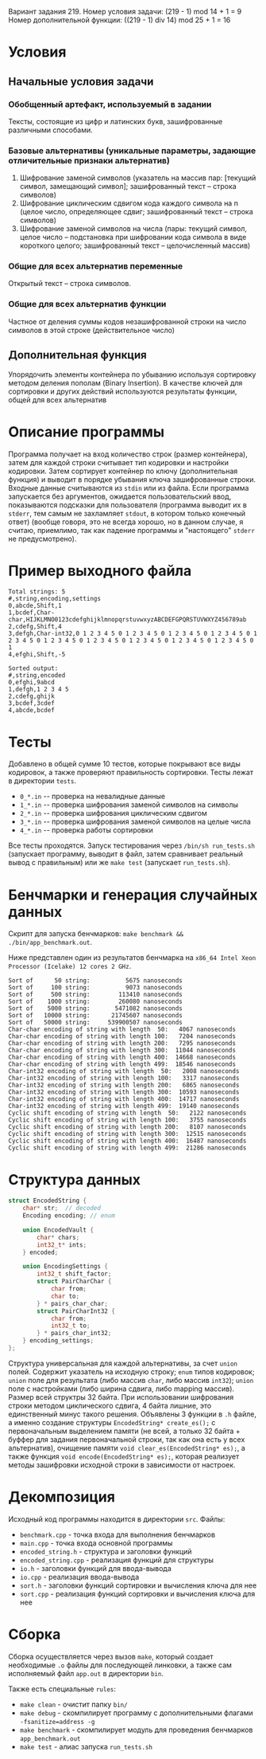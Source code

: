 Вариант задания 219.
Номер условия задачи: (219 - 1) mod 14 + 1 = 9
Номер дополнительной функции: ((219 - 1) div 14) mod 25 + 1 = 16

# Условия
## Начальные условия задачи

### Обобщенный артефакт, используемый в задании 
Тексты, состоящие из цифр и латинских букв, зашифрованные различными способами.

### Базовые альтернативы (уникальные параметры, задающие отличительные признаки альтернатив) 
1. Шифрование заменой символов (указатель на массив пар: [текущий символ, замещающий символ]; зашифрованный текст – строка символов)
2. Шифрование циклическим сдвигом кода каждого символа на n (целое число, определяющее сдвиг; зашифрованный текст – строка символов)
3. Шифрование заменой символов на числа (пары: текущий символ, целое число – подстановка при шифровании кода символа в виде короткого целого; зашифрованный текст – целочисленный массив)

### Общие для всех альтернатив переменные 

Открытый текст – строка символов.

### Общие для всех альтернатив функции 

Частное от деления суммы кодов незашифрованной строки на число символов в этой строке (действительное число)

## Дополнительная функция 

Упорядочить элементы контейнера по убыванию используя сортировку методом деления пополам (Binary Insertion). В качестве ключей для сортировки и других действий используются результаты функции, общей для всех альтернатив

# Описание программы

Программа получает на вход количество строк (размер контейнера), затем для каждой строки считывает тип кодировки и настройки кодировки. Затем сортирует контейнер по ключу (дополнительная функция) и выводит в порядке убывания ключа зашифрованные строки. Входные данные считываются из `stdin` или из файла. Если программа запускается без аргументов, ожидается пользовательский ввод, показываются подсказки для пользователя (программа выводит их в `stderr`, тем самым не захламляет `stdout`, в котором только конечный ответ) (вообще говоря, это не всегда хорошо, но в данном случае, я считаю, приемлимо, так как падение программы и "настоящего" `stderr` не предусмотрено).

# Пример выходного файла

```
Total strings: 5
#,string,encoding,settings
0,abcde,Shift,1
1,bcdef,Char-char,HIJKLMNO0123cdefghijklmnopqrstuvwxyzABCDEFGPQRSTUVWXYZ456789ab
2,cdefg,Shift,4
3,defgh,Char-int32,0 1 2 3 4 5 0 1 2 3 4 5 0 1 2 3 4 5 0 1 2 3 4 5 0 1 2 3 4 5 0 1 2 3 4 5 0 1 2 3 4 5 0 1 2 3 4 5 0 1 2 3 4 5 0 1 2 3 4 5 0 1 
4,efghi,Shift,-5

Sorted output:
#,string,encoded
0,efghi,9abcd
1,defgh,1 2 3 4 5 
2,cdefg,ghijk
3,bcdef,3cdef
4,abcde,bcdef
```

# Тесты

Добавлено в общей сумме 10 тестов, которые покрывают все виды кодировок, а также проверяют правильность сортировки. Тесты лежат в директории `tests`.

- `0_*.in` -- проверка на невалидные данные
- `1_*.in` -- проверка шифрования заменой символов на символы
- `2_*.in` -- проверка шифрования циклическим сдвигом
- `3_*.in` -- проверка шифрования заменой символов на целые числа
- `4_*.in` -- проверка работы сортировки

Все тесты проходятся. Запуск тестирования через `/bin/sh run_tests.sh` (запускает программу, выводит в файл, затем сравнивает реальный вывод с правильным) или же `make test` (запускает `run_tests.sh`).

# Бенчмарки и генерация случайных данных

Скрипт для запуска бенчмарков: `make benchmark && ./bin/app_benchmark.out`.

Ниже представлен один из результатов бенчмарка на `x86_64 Intel Xeon Processor (Icelake) 12 cores 2 GHz`.

```
Sort of      50 string:          5675 nanoseconds 
Sort of     100 string:          9073 nanoseconds 
Sort of     500 string:        113410 nanoseconds 
Sort of    1000 string:        260080 nanoseconds 
Sort of    5000 string:       5471082 nanoseconds 
Sort of   10000 string:      21745607 nanoseconds 
Sort of   50000 string:     539900507 nanoseconds 
Char-char encoding of string with length  50:   4067 nanoseconds 
Char-char encoding of string with length 100:   7204 nanoseconds 
Char-char encoding of string with length 200:   7295 nanoseconds 
Char-char encoding of string with length 300:  11044 nanoseconds 
Char-char encoding of string with length 400:  14668 nanoseconds 
Char-char encoding of string with length 499:  18546 nanoseconds 
Char-int32 encoding of string with length  50:   2008 nanoseconds 
Char-int32 encoding of string with length 100:   3317 nanoseconds 
Char-int32 encoding of string with length 200:   6865 nanoseconds 
Char-int32 encoding of string with length 300:  10593 nanoseconds 
Char-int32 encoding of string with length 400:  14717 nanoseconds 
Char-int32 encoding of string with length 499:  19140 nanoseconds 
Cyclic shift encoding of string with length  50:   2122 nanoseconds 
Cyclic shift encoding of string with length 100:   3755 nanoseconds 
Cyclic shift encoding of string with length 200:   8107 nanoseconds 
Cyclic shift encoding of string with length 300:  12515 nanoseconds 
Cyclic shift encoding of string with length 400:  16487 nanoseconds 
Cyclic shift encoding of string with length 499:  21286 nanoseconds
```

# Структура данных

```cpp
struct EncodedString {
    char* str;  // decoded
    Encoding encoding; // enum

    union EncodedVault {
        char* chars;
        int32_t* ints;
    } encoded;

    union EncodingSettings {
        int32_t shift_factor;
        struct PairCharChar {
            char from;
            char to;
        } * pairs_char_char;
        struct PairCharInt32 {
            char from;
            int32_t to;
        } * pairs_char_int32;
    } encoding_settings;
};
```

Структура универсальная для каждой альтернативы, за счет `union` полей. Содержит указатель на исходную строку; `enum` типов кодировок; `union` поле для результата (либо массив `char`, либо массив `int32`); `union` поле с настройками (либо ширина сдвига, либо mapping массив). Размер всей структры 32 байта. При использовании шифрования строки методом циклического сдвига, 4 байта лишние, это единственный минус такого решения. Объявлены 3 функции в `.h` файле, а именно создание структуры `EncodedString* create_es();` с первоначальным выделением памяти (не всей, а только 32 байта + буффер для задания первоначальной строки, так как она есть у всех альтернатив), очищение памяти `void clear_es(EncodedString* es);`, а также функция `void encode(EncodedString* es);`, которая реализует методы зашифровки исходной строки в зависимости от настроек.

# Декомпозиция

Исходный код программы находится в директории `src`. Файлы:

- `benchmark.cpp` - точка входа для выполнения бенчмарков
- `main.cpp` - точка входа основной программы
- `encoded_string.h` - структура и заголовки функций
- `encoded_string.cpp` - реализация функций для структуры
- `io.h` - заголовки функций для ввода-вывода
- `io.cpp` - реализация ввода-вывода
- `sort.h` - заголовки функций сортировки и вычисления ключа для нее
- `sort.cpp` - реализация функций сортировки и вычисления ключа для нее

# Сборка

Сборка осуществляется через вызов `make`, который создает необходимые `.o` файлы для последующей линковки, а также сам исполняемый файл `app.out` в директории `bin`.

Также есть специальные `rules`:
- `make clean` - очистит папку `bin/`
- `make debug` - скомпилирует программу с дополнительными флагами `-fsanitize=address -g`
- `make benchmark` - скомпилирует модуль для проведения бенчмарков `app_benchmark.out`
- `make test` - алиас запуска `run_tests.sh`
